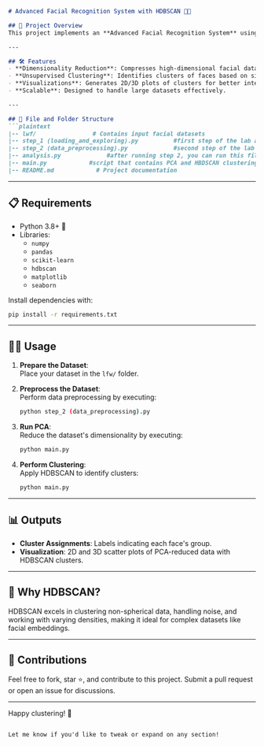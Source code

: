 ```markdown
# Advanced Facial Recognition System with HDBSCAN 🧠📸  

## 🚀 Project Overview  
This project implements an **Advanced Facial Recognition System** using **Principal Component Analysis (PCA)** for dimensionality reduction and **HDBSCAN** for unsupervised clustering. It efficiently groups facial data without supervision, making it suitable for scenarios where labeled datasets are unavailable.  

---

## 🛠️ Features  
- **Dimensionality Reduction**: Compresses high-dimensional facial data using PCA.  
- **Unsupervised Clustering**: Identifies clusters of faces based on similarity using HDBSCAN.  
- **Visualizations**: Generates 2D/3D plots of clusters for better interpretability.  
- **Scalable**: Designed to handle large datasets effectively.  

---

## 📂 File and Folder Structure  
```plaintext  
|-- lwf/                # Contains input facial datasets    
|-- step_1 (loading_and_exploring).py          #first step of the lab and first file you should run   
|-- step_2 (data_preprocessing).py             #second step of the lab and second file that you should run  
|-- analysis.py             #after running step 2, you can run this file so as to interprete the results of the file that gets generated i.e the preprocessed_features.npy file 
|-- main.py            #script that contains PCA and HBDSCAN clustering and should be run after step 1 and 2 
|-- README.md            # Project documentation  
```  

---

## 📋 Requirements  
- Python 3.8+ 🐍  
- Libraries:  
  - `numpy`  
  - `pandas`  
  - `scikit-learn`  
  - `hdbscan`  
  - `matplotlib`  
  - `seaborn`  

Install dependencies with:  
```bash  
pip install -r requirements.txt  
```  

---

## 🧑‍💻 Usage  
1. **Prepare the Dataset**:  
   Place your dataset in the `lfw/` folder.  

2. **Preprocess the Dataset**:  
   Perform data preprocessing by executing:  
   ```bash  
   python step_2 (data_preprocessing).py  
   ```  
3. **Run PCA**:  
   Reduce the dataset's dimensionality by executing:  
   ```bash  
   python main.py   
   ```  

4. **Perform Clustering**:  
   Apply HDBSCAN to identify clusters:  
   ```bash  
   python main.py  
   ```  
---

## 📊 Outputs  
- **Cluster Assignments**: Labels indicating each face's group.  
- **Visualization**: 2D and 3D scatter plots of PCA-reduced data with HDBSCAN clusters.  

---

## 🤔 Why HDBSCAN?  
HDBSCAN excels in clustering non-spherical data, handling noise, and working with varying densities, making it ideal for complex datasets like facial embeddings.  

---

## 👏 Contributions  
Feel free to fork, star ⭐, and contribute to this project. Submit a pull request or open an issue for discussions.  

---

Happy clustering! 🎉  
```

Let me know if you'd like to tweak or expand on any section!